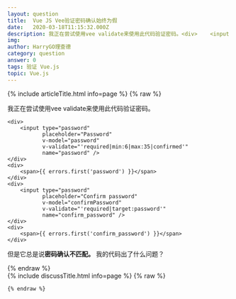 ```yaml
---
layout: question
title:  Vue JS Vee验证密码确认始终为假
date:   2020-03-18T11:15:32.000Z
description: 我正在尝试使用vee validate来使用此代码验证密码。<div>    <input type="password"           p...
img: 
author: HarryGO理查德
category: question
answer: 0
tags: 验证 Vue.js
topic: Vue.js
---
```

<div class="article-root">
  <div class="article">
    {% include articleTitle.html info=page %}
    {% raw %}
    <div class="article-content"><p><font style="vertical-align: inherit;"><font style="vertical-align: inherit;">我正在尝试使用vee validate来使用此代码验证密码。</font></font></p>

<pre><code>&lt;div&gt;<font></font>
    &lt;input type="password"<font></font>
           placeholder="Password"<font></font>
           v-model="password"<font></font>
           v-validate="'required|min:6|max:35|confirmed'"<font></font>
           name="password" /&gt;<font></font>
&lt;/div&gt;<font></font>
&lt;div&gt;<font></font>
    &lt;span&gt;{{ errors.first('password') }}&lt;/span&gt;<font></font>
&lt;/div&gt;<font></font>
&lt;div&gt;<font></font>
    &lt;input type="password"<font></font>
           placeholder="Confirm password"<font></font>
           v-model="confirmPassword"<font></font>
           v-validate="'required|target:password'"<font></font>
           name="confirm_password" /&gt;<font></font>
&lt;/div&gt;<font></font>
&lt;div&gt;<font></font>
    &lt;span&gt;{{ errors.first('confirm_password') }}&lt;/span&gt;<font></font>
&lt;/div&gt;<font></font>
</code></pre>

<p><font style="vertical-align: inherit;"><font style="vertical-align: inherit;">但是它总是说</font></font><strong><font style="vertical-align: inherit;"><font style="vertical-align: inherit;">密码确认不匹配。</font></font></strong><font style="vertical-align: inherit;"><font style="vertical-align: inherit;">
我的代码出了什么问题？</font></font></p></div>
    {% endraw %}
  </div>

  <div class="discuss-wrapper">
    {% include discussTitle.html info=page %}
    {% raw %}
    
    {% endraw %}
  </div>
<div>
